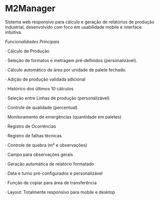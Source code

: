 # M2Manager
Sistema web responsivo para cálculo e geração de relatórios de produção industrial, desenvolvido com foco em usabilidade mobile e interface intuitiva.



*Funcionalidades Principais*

· Cálculo de Produção

· Seleção de formatos e 
metragem pré-definidos (personalizável).

· Cálculo automático de área por unidade de palete fechado.

· Adição de produção validada adicional

· Histórico dos últimos 10 cálculos

· Seleção entre Linhas de produção (personalizável)

· Controle de qualidade (percentual)

· Monitoramento de emergências (quantidade em paletes)

· Registro de Ocorrências

· Registro de falhas técnicas

· Controle de quebra (m² e observações)

· Campo para observações gerais

· Geração automática de relatório formatado

· Data e turno pré-configurados e personalizável 

· Função de copiar para área de transferência

· Layout: Totalmente responsivo para mobile e desktop
